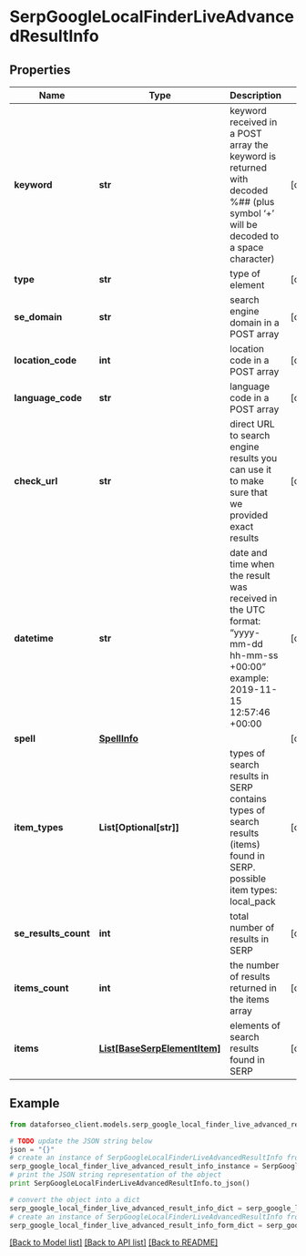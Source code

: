 # SerpGoogleLocalFinderLiveAdvancedResultInfo


## Properties

Name | Type | Description | Notes
------------ | ------------- | ------------- | -------------
**keyword** | **str** | keyword received in a POST array the keyword is returned with decoded %## (plus symbol ‘+’ will be decoded to a space character) | [optional] 
**type** | **str** | type of element | [optional] 
**se_domain** | **str** | search engine domain in a POST array | [optional] 
**location_code** | **int** | location code in a POST array | [optional] 
**language_code** | **str** | language code in a POST array | [optional] 
**check_url** | **str** | direct URL to search engine results you can use it to make sure that we provided exact results | [optional] 
**datetime** | **str** | date and time when the result was received in the UTC format: “yyyy-mm-dd hh-mm-ss +00:00” example: 2019-11-15 12:57:46 +00:00 | [optional] 
**spell** | [**SpellInfo**](SpellInfo.md) |  | [optional] 
**item_types** | **List[Optional[str]]** | types of search results in SERP contains types of search results (items) found in SERP. possible item types: local_pack | [optional] 
**se_results_count** | **int** | total number of results in SERP | [optional] 
**items_count** | **int** | the number of results returned in the items array | [optional] 
**items** | [**List[BaseSerpElementItem]**](BaseSerpElementItem.md) | elements of search results found in SERP | [optional] 

## Example

```python
from dataforseo_client.models.serp_google_local_finder_live_advanced_result_info import SerpGoogleLocalFinderLiveAdvancedResultInfo

# TODO update the JSON string below
json = "{}"
# create an instance of SerpGoogleLocalFinderLiveAdvancedResultInfo from a JSON string
serp_google_local_finder_live_advanced_result_info_instance = SerpGoogleLocalFinderLiveAdvancedResultInfo.from_json(json)
# print the JSON string representation of the object
print SerpGoogleLocalFinderLiveAdvancedResultInfo.to_json()

# convert the object into a dict
serp_google_local_finder_live_advanced_result_info_dict = serp_google_local_finder_live_advanced_result_info_instance.to_dict()
# create an instance of SerpGoogleLocalFinderLiveAdvancedResultInfo from a dict
serp_google_local_finder_live_advanced_result_info_form_dict = serp_google_local_finder_live_advanced_result_info.from_dict(serp_google_local_finder_live_advanced_result_info_dict)
```
[[Back to Model list]](../README.md#documentation-for-models) [[Back to API list]](../README.md#documentation-for-api-endpoints) [[Back to README]](../README.md)


